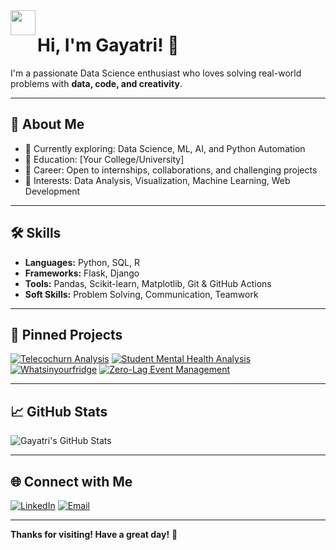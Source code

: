 <!-- Animated waving hand SVG -->
<img src="https://raw.githubusercontent.com/Gayatrikumbar/Gayatrikumbar/main/wave.svg" width="40" align="left"/> 

# Hi, I'm Gayatri! 👋

I'm a passionate Data Science enthusiast who loves solving real-world problems with **data, code, and creativity**.

---

## 🚀 About Me
- 🌱 Currently exploring: Data Science, ML, AI, and Python Automation
- 🏫 Education: [Your College/University]
- 💼 Career: Open to internships, collaborations, and challenging projects
- 🎯 Interests: Data Analysis, Visualization, Machine Learning, Web Development

---

## 🛠️ Skills
- **Languages:** Python, SQL, R
- **Frameworks:** Flask, Django
- **Tools:** Pandas, Scikit-learn, Matplotlib, Git & GitHub Actions
- **Soft Skills:** Problem Solving, Communication, Teamwork

---

## 📌 Pinned Projects

[![Telecochurn Analysis](https://github-readme-stats.vercel.app/api/pin/?username=Gayatrikumbar&repo=Telecochurn_Analysis)](https://github.com/Gayatrikumbar/Telecochurn_Analysis)
[![Student Mental Health Analysis](https://github-readme-stats.vercel.app/api/pin/?username=Gayatrikumbar&repo=Student-Mental-Health-Analysis)](https://github.com/Gayatrikumbar/Student-Mental-Health-Analysis)
[![Whatsinyourfridge](https://github-readme-stats.vercel.app/api/pin/?username=Gayatrikumbar&repo=Whatsinyourfridge)](https://github.com/Gayatrikumbar/Whatsinyourfridge)
[![Zero-Lag Event Management](https://github-readme-stats.vercel.app/api/pin/?username=Gayatrikumbar&repo=Zero-Lag-Event-Management-)](https://github.com/Gayatrikumbar/Zero-Lag-Event-Management-)

---

## 📈 GitHub Stats

![Gayatri's GitHub Stats](https://github-readme-stats.vercel.app/api?username=Gayatrikumbar&show_icons=true&theme=radical)

---

## 🌐 Connect with Me

[![LinkedIn](https://img.shields.io/badge/LinkedIn-blue?style=for-the-badge&logo=linkedin)](https://linkedin.com/in/YOUR-LINKEDIN)
[![Email](https://img.shields.io/badge/Email-grey?style=for-the-badge&logo=gmail)](mailto:YOUR-EMAIL@domain.com)

---

**Thanks for visiting! Have a great day!** 🌟

<!-- Add this SVG file (wave.svg) to your profile repo for the waving hand animation -->
